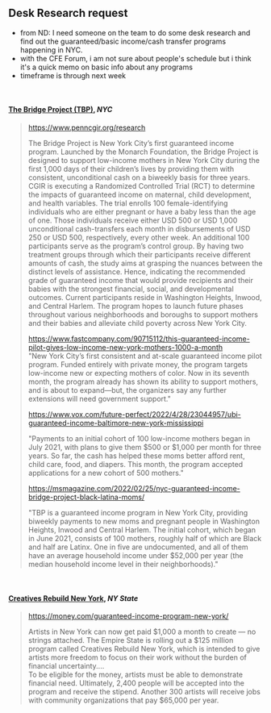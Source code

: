 ## Desk Research request

- from ND: I need someone on the team to do some desk research and find out the guaranteed/basic income/cash transfer programs happening in NYC.
- with the CFE Forum, i am not sure about people's schedule but i think it's a quick memo on basic info about any programs
- timeframe is through next week

<br>

#### [The Bridge Project (TBP)](https://bridgeproject.org/?utm_source=Sailthru&utm_medium=email&utm_campaign=Future%20Perfect%204-26-22&utm_term=Future%20Perfect), *NYC*

> https://www.penncgir.org/research  
> 
> The Bridge Project is New York City’s first guaranteed income program. Launched by the Monarch Foundation, the Bridge Project is designed to support low-income mothers in New York City during the first 1,000 days of their children’s lives by providing them with consistent, unconditional cash on a biweekly basis for three years. CGIR is executing a Randomized Controlled Trial (RCT) to determine the impacts of guaranteed income on maternal, child development, and health variables. The trial enrolls 100 female-identifying individuals who are either pregnant or have a baby less than the age of one. Those individuals receive either USD 500 or USD 1,000 unconditional cash-transfers each month in disbursements of USD 250 or USD 500, respectively, every other week. An additional 100 participants serve as the program’s control group. By having two treatment groups through which their participants receive different amounts of cash, the study aims at grasping the nuances between the distinct levels of assistance. Hence, indicating the recommended grade of guaranteed income that would provide recipients and their babies with the strongest financial, social, and developmental outcomes. Current participants reside in Washington Heights, Inwood, and Central Harlem. The program hopes to launch future phases throughout various neighborhoods and boroughs to support mothers and their babies and alleviate child poverty across New York City.  
>
> https://www.fastcompany.com/90715112/this-guaranteed-income-pilot-gives-low-income-new-york-mothers-1000-a-month  
> "New York City’s first consistent and at-scale guaranteed income pilot program. Funded entirely with private money, the program targets low-income new or expecting mothers of color. Now in its seventh month, the program already has shown its ability to support mothers, and is about to expand—but, the organizers say any further extensions will need government support."  
> 
> https://www.vox.com/future-perfect/2022/4/28/23044957/ubi-guaranteed-income-baltimore-new-york-mississippi  
> 
> "Payments to an initial cohort of 100 low-income mothers began in July 2021, with plans to give them $500 or $1,000 per month for three years. So far, the cash has helped these moms better afford rent, child care, food, and diapers. This month, the program accepted applications for a new cohort of 500 mothers."
>
> https://msmagazine.com/2022/02/25/nyc-guaranteed-income-bridge-project-black-latina-moms/  
>  
> "TBP is a guaranteed income program in New York City, providing biweekly payments to new moms and pregnant people in Washington Heights, Inwood and Central Harlem. The initial cohort, which began in June 2021, consists of 100 mothers, roughly half of which are Black and half are Latinx. One in five are undocumented, and all of them have an average household income under $52,000 per year (the median household income level in their neighborhoods)."

<br>

#### [Creatives Rebuild New York](https://www.creativesrebuildny.org/), *NY State*

> https://money.com/guaranteed-income-program-new-york/  
> 
> Artists in New York can now get paid $1,000 a month to create — no strings attached. The Empire State is rolling out a $125 million program called Creatives Rebuild New York, which is intended to give artists more freedom to focus on their work without the burden of financial uncertainty....  
> To be eligible for the money, artists must be able to demonstrate financial need. Ultimately, 2,400 people will be accepted into the program and receive the stipend. Another 300 artists will receive jobs with community organizations that pay $65,000 per year.
